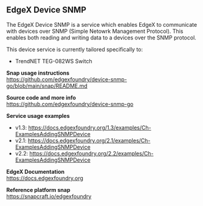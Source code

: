 EdgeX Device SNMP
---
The EdgeX Device SNMP is a service which enables EdgeX to communicate with
devices over SNMP (Simple Netowrk Management Protocol).
This enables both reading and writing data to a devices over the SNMP protocol.

This device service is currently tailored specifically to:
* TrendNET TEG-082WS Switch

**Snap usage instructions**  
https://github.com/edgexfoundry/device-snmp-go/blob/main/snap/README.md

**Source code and more info**  
https://github.com/edgexfoundry/device-snmp-go

**Service usage examples**  
* v1.3: https://docs.edgexfoundry.org/1.3/examples/Ch-ExamplesAddingSNMPDevice
* v2.1: https://docs.edgexfoundry.org/2.1/examples/Ch-ExamplesAddingSNMPDevice
* v2.2: https://docs.edgexfoundry.org/2.2/examples/Ch-ExamplesAddingSNMPDevice

**EdgeX Documentation**  
https://docs.edgexfoundry.org

**Reference platform snap**  
https://snapcraft.io/edgexfoundry
